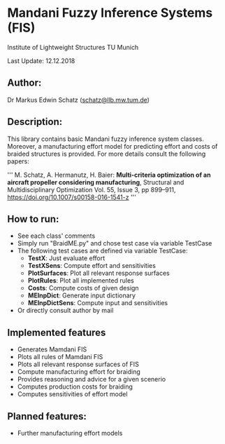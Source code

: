 # Mandani Fuzzy Inference Systems (FIS)

Institute of Lightweight Structures
TU Munich
 
Last Update: 12.12.2018

## Author:
Dr Markus Edwin Schatz (schatz@llb.mw.tum.de)



## Description:
This library contains basic Mandani fuzzy inference system classes. Moreover, a manufacturing effort model for predicting effort and costs of braided structures is provided. For more details consult the following papers:

'''
M. Schatz, A. Hermanutz, H. Baier: **Multi-criteria optimization of an aircraft propeller considering manufacturing**, Structural and Multidisciplinary Optimization Vol. 55, Issue 3, pp 899–911, https://doi.org/10.1007/s00158-016-1541-z
'''

## How to run:
- See each class' comments
- Simply run "BraidME.py" and chose test case via variable TestCase
- The following test cases are defined via variable TestCase:
   - **TestX**: Just evaluate effort
   - **TestXSens**: Compute effort and sensitivities
   - **PlotSurfaces**: Plot all relevant response surfaces
   - **PlotRules**: Plot all implemented rules
   - **Costs**: Compute costs of given design
   - **MEInpDict**: Generate input dictionary
   - **MEInpDictSens**: Compute input and sensitivities
- Or directly consult author by mail

## Implemented features
- Generates Mamdani FIS
- Plots all rules of Mamdani FIS
- Plots all relevant response surfaces of FIS
- Compute manufacturing effort for braiding
- Provides reasoning and advice for a given scenerio
- Computes production costs for braiding
- Computes sensitivities of effort model


## Planned features:
- Further manufacturing effort models

